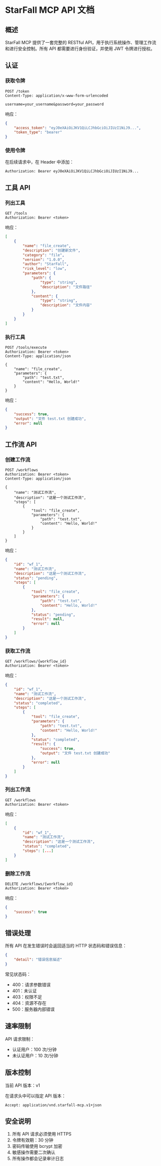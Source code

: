 # StarFall MCP API 文档

## 概述

StarFall MCP 提供了一套完整的 RESTful API，用于执行系统操作、管理工作流和进行安全控制。所有 API 都需要进行身份验证，并使用 JWT 令牌进行授权。

## 认证

### 获取令牌

```http
POST /token
Content-Type: application/x-www-form-urlencoded

username=your_username&password=your_password
```

响应：
```json
{
    "access_token": "eyJ0eXAiOiJKV1QiLCJhbGciOiJIUzI1NiJ9...",
    "token_type": "bearer"
}
```

### 使用令牌

在后续请求中，在 Header 中添加：
```
Authorization: Bearer eyJ0eXAiOiJKV1QiLCJhbGciOiJIUzI1NiJ9...
```

## 工具 API

### 列出工具

```http
GET /tools
Authorization: Bearer <token>
```

响应：
```json
[
    {
        "name": "file_create",
        "description": "创建新文件",
        "category": "file",
        "version": "1.0.0",
        "author": "StarFall",
        "risk_level": "low",
        "parameters": {
            "path": {
                "type": "string",
                "description": "文件路径"
            },
            "content": {
                "type": "string",
                "description": "文件内容"
            }
        }
    }
]
```

### 执行工具

```http
POST /tools/execute
Authorization: Bearer <token>
Content-Type: application/json

{
    "name": "file_create",
    "parameters": {
        "path": "test.txt",
        "content": "Hello, World!"
    }
}
```

响应：
```json
{
    "success": true,
    "output": "文件 test.txt 创建成功",
    "error": null
}
```

## 工作流 API

### 创建工作流

```http
POST /workflows
Authorization: Bearer <token>
Content-Type: application/json

{
    "name": "测试工作流",
    "description": "这是一个测试工作流",
    "steps": [
        {
            "tool": "file_create",
            "parameters": {
                "path": "test.txt",
                "content": "Hello, World!"
            }
        }
    ]
}
```

响应：
```json
{
    "id": "wf_1",
    "name": "测试工作流",
    "description": "这是一个测试工作流",
    "status": "pending",
    "steps": [
        {
            "tool": "file_create",
            "parameters": {
                "path": "test.txt",
                "content": "Hello, World!"
            },
            "status": "pending",
            "result": null,
            "error": null
        }
    ]
}
```

### 获取工作流

```http
GET /workflows/{workflow_id}
Authorization: Bearer <token>
```

响应：
```json
{
    "id": "wf_1",
    "name": "测试工作流",
    "description": "这是一个测试工作流",
    "status": "completed",
    "steps": [
        {
            "tool": "file_create",
            "parameters": {
                "path": "test.txt",
                "content": "Hello, World!"
            },
            "status": "completed",
            "result": {
                "success": true,
                "output": "文件 test.txt 创建成功"
            },
            "error": null
        }
    ]
}
```

### 列出工作流

```http
GET /workflows
Authorization: Bearer <token>
```

响应：
```json
[
    {
        "id": "wf_1",
        "name": "测试工作流",
        "description": "这是一个测试工作流",
        "status": "completed",
        "steps": [...]
    }
]
```

### 删除工作流

```http
DELETE /workflows/{workflow_id}
Authorization: Bearer <token>
```

响应：
```json
{
    "success": true
}
```

## 错误处理

所有 API 在发生错误时会返回适当的 HTTP 状态码和错误信息：

```json
{
    "detail": "错误信息描述"
}
```

常见状态码：
- 400：请求参数错误
- 401：未认证
- 403：权限不足
- 404：资源不存在
- 500：服务器内部错误

## 速率限制

API 请求限制：
- 认证用户：100 次/分钟
- 未认证用户：10 次/分钟

## 版本控制

当前 API 版本：v1

在请求头中可以指定 API 版本：
```
Accept: application/vnd.starfall-mcp.v1+json
```

## 安全说明

1. 所有 API 请求必须使用 HTTPS
2. 令牌有效期：30 分钟
3. 密码传输使用 bcrypt 加密
4. 敏感操作需要二次确认
5. 所有操作都会记录审计日志 